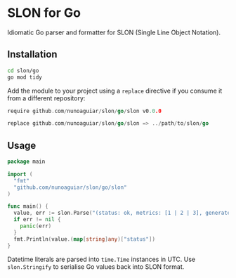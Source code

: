 # SLON for Go

Idiomatic Go parser and formatter for SLON (Single Line Object Notation).

## Installation

```bash
cd slon/go
go mod tidy
```

Add the module to your project using a `replace` directive if you consume it from a different repository:

```go
require github.com/nunoaguiar/slon/go/slon v0.0.0

replace github.com/nunoaguiar/slon/go/slon => ../path/to/slon/go
```

## Usage

```go
package main

import (
  "fmt"
  "github.com/nunoaguiar/slon/go/slon"
)

func main() {
  value, err := slon.Parse("(status: ok, metrics: [1 | 2 | 3], generatedAt: 2024-03-01/18:22:10.001)")
  if err != nil {
    panic(err)
  }
  fmt.Println(value.(map[string]any)["status"])
}
```

Datetime literals are parsed into `time.Time` instances in UTC. Use `slon.Stringify` to serialise Go values back into SLON format.
